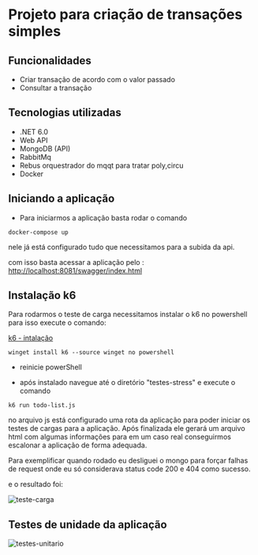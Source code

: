 # Projeto para criação de transações simples

## Funcionalidades

- Criar transação de acordo com o valor passado
- Consultar a transação


## Tecnologias utilizadas

- .NET 6.0
- Web API
- MongoDB (API)
- RabbitMq
- Rebus orquestrador do mqqt para tratar poly,circu
- Docker

## Iniciando a aplicação

- Para iniciarmos a aplicação basta rodar o comando

``` docker-compose up ```

nele já está configurado tudo que necessitamos para a subida da api.

com isso basta acessar a aplicação pelo : <http://localhost:8081/swagger/index.html>

## Instalação k6

Para rodarmos o teste de carga necessitamos instalar o k6 no powershell para isso
execute o comando:

[k6 - intalação](https://k6.io/docs/get-started/installation/)

``` winget install k6 --source winget no powershell ```

- reinicie powerShell

- após instalado navegue até o diretório "testes-stress" e execute o comando

``` k6 run todo-list.js ```

no arquivo js está configurado uma rota da aplicação para poder iniciar os testes de cargas para a aplicação.
Após finalizada ele gerará um arquivo html com algumas informações para em um caso real conseguirmos escalonar a aplicação de forma adequada.

Para exemplificar quando rodado eu desliguei o mongo para forçar falhas de request onde eu só considerava status code 200 e 404 como sucesso.

e o resultado foi:

![teste-carga](testes-stress/teste-carga.png)

## Testes de unidade da aplicação

![testes-unitario](testes-stress/testes-unitarios.png)